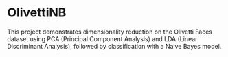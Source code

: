 # OlivettiNB
This project demonstrates dimensionality reduction on the Olivetti Faces dataset using PCA (Principal Component Analysis) and LDA (Linear Discriminant Analysis), followed by classification with a Naive Bayes model.
